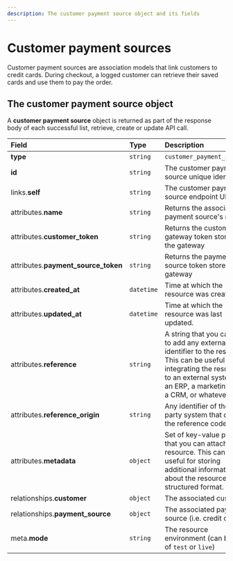 ```yaml
---
description: The customer payment source object and its fields
---
```


# Customer payment sources

Customer payment sources are association models that link customers to credit cards. During checkout, a logged customer can retrieve their saved cards and use them to pay the order.

## The customer payment source object

A **customer payment source** object is returned as part of the response body of each successful list, retrieve, create or update API call.

| Field | Type | Description |
| :--- | :--- | :--- |
| **type** | `string` | `customer_payment_sources` |
| **id** | `string` | The customer payment source unique identifier |
| links.**self** | `string` | The customer payment source endpoint URL |
| attributes.**name** | `string` | Returns the associated payment source's name |
| attributes.**customer\_token** | `string` | Returns the customer gateway token stored in the gateway |
| attributes.**payment\_source\_token** | `string` | Returns the payment source token stored in the gateway |
| attributes.**created\_at** | `datetime` | Time at which the resource was created. |
| attributes.**updated\_at** | `datetime` | Time at which the resource was last updated. |
| attributes.**reference** | `string` | A string that you can use to add any external identifier to the resource. This can be useful for integrating the resource to an external system, like an ERP, a marketing tool, a CRM, or whatever. |
| attributes.**reference\_origin** | `string` | Any identifier of the third party system that defines the reference code |
| attributes.**metadata** | `object` | Set of key-value pairs that you can attach to the resource. This can be useful for storing additional information about the resource in a structured format. |
| relationships.**customer** | `object` | The associated customer. |
| relationships.**payment\_source** | `object` | The associated payment source \(i.e. credit card\). |
| meta.**mode** | `string` | The resource environment \(can be one of `test` or `live`\) |


